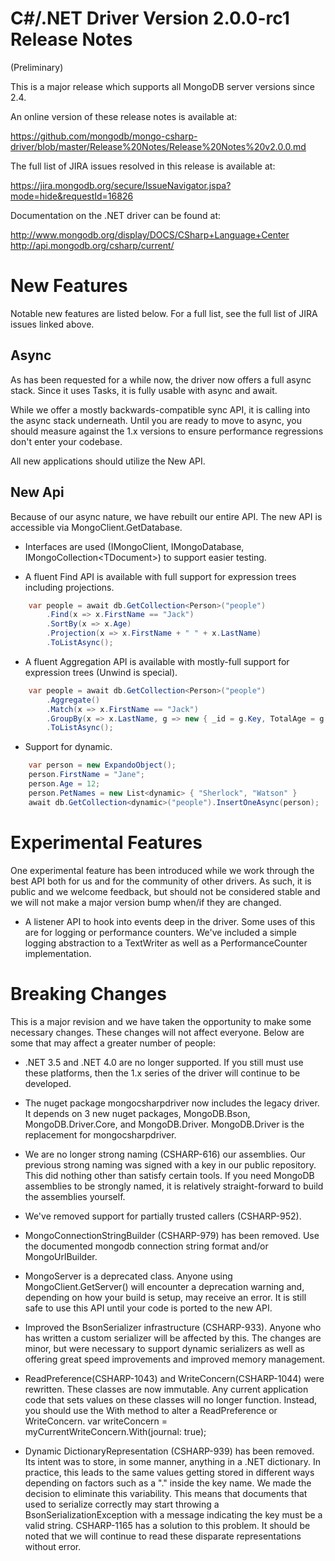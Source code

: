 C#/.NET Driver Version 2.0.0-rc1 Release Notes
==============================================

(Preliminary)

This is a major release which supports all MongoDB server versions since 2.4.

An online version of these release notes is available at:

https://github.com/mongodb/mongo-csharp-driver/blob/master/Release%20Notes/Release%20Notes%20v2.0.0.md

The full list of JIRA issues resolved in this release is available at:

https://jira.mongodb.org/secure/IssueNavigator.jspa?mode=hide&requestId=16826

Documentation on the .NET driver can be found at:

http://www.mongodb.org/display/DOCS/CSharp+Language+Center
http://api.mongodb.org/csharp/current/

New Features
============

Notable new features are listed below. For a full list, see the full list of JIRA issues linked above.

Async
-----

As has been requested for a while now, the driver now offers a full async stack. Since it uses Tasks, it is fully usable
with async and await. 

While we offer a mostly backwards-compatible sync API, it is calling into the async stack underneath. Until you are ready
to move to async, you should measure against the 1.x versions to ensure performance regressions don't enter your codebase.

All new applications should utilize the New API.

New Api
-------

Because of our async nature, we have rebuilt our entire API. The new API is accessible via MongoClient.GetDatabase. 

- Interfaces are used (IMongoClient, IMongoDatabase, IMongoCollection&lt;TDocument&gt;) to support easier testing.

- A fluent Find API is available with full support for expression trees including projections.

```csharp
	var people = await db.GetCollection<Person>("people")
		.Find(x => x.FirstName == "Jack")
		.SortBy(x => x.Age)
		.Projection(x => x.FirstName + " " + x.LastName)
		.ToListAsync();
```

- A fluent Aggregation API is available with mostly-full support for expression trees (Unwind is special).

```csharp
	var people = await db.GetCollection<Person>("people")
		.Aggregate()
		.Match(x => x.FirstName == "Jack")
		.GroupBy(x => x.LastName, g => new { _id = g.Key, TotalAge = g.Sum(x => x.Age)})
		.ToListAsync();
```

- Support for dynamic.

```csharp
	var person = new ExpandoObject();
	person.FirstName = "Jane";
	person.Age = 12;
	person.PetNames = new List<dynamic> { "Sherlock", "Watson" }
	await db.GetCollection<dynamic>("people").InsertOneAsync(person);
```

Experimental Features
=====================

One experimental feature has been introduced while we work through the best API both for us and for the community
of other drivers. As such, it is public and we welcome feedback, but should not be considered stable and we will not make
a major version bump when/if they are changed.

- A listener API to hook into events deep in the driver. Some uses of this are for logging or performance counters. We've included
a simple logging abstraction to a TextWriter as well as a PerformanceCounter implementation.


Breaking Changes
================

This is a major revision and we have taken the opportunity to make some necessary changes. These changes will not affect everyone. Below
are some that may affect a greater number of people:

- .NET 3.5 and .NET 4.0 are no longer supported. If you still must use these platforms, then the 1.x series of the driver will continue to be developed.

- The nuget package mongocsharpdriver now includes the legacy driver. It depends on 3 new nuget packages, MongoDB.Bson, MongoDB.Driver.Core, 
and MongoDB.Driver. MongoDB.Driver is the replacement for mongocsharpdriver.

- We are no longer strong naming (CSHARP-616) our assemblies. Our previous strong naming was signed with a key in our public repository. This did 
nothing other than satisfy certain tools. If you need MongoDB assemblies to be strongly named, it is relatively straight-forward to build the
assemblies yourself.

- We've removed support for partially trusted callers (CSHARP-952).

- MongoConnectionStringBuilder (CSHARP-979) has been removed. Use the documented mongodb connection string format and/or MongoUrlBuilder.

- MongoServer is a deprecated class. Anyone using MongoClient.GetServer() will encounter a deprecation warning and, depending on how your build is
setup, may receive an error. It is still safe to use this API until your code is ported to the new API.

- Improved the BsonSerializer infrastructure (CSHARP-933). Anyone who has written a custom serializer will be affected by this. The changes are minor,
but were necessary to support dynamic serializers as well as offering great speed improvements and improved memory management.

- ReadPreference(CSHARP-1043) and WriteConcern(CSHARP-1044) were rewritten. These classes are now immutable. Any current application
code that sets values on these classes will no longer function. Instead, you should use the With method to alter a ReadPreference or WriteConcern.
	var writeConcern = myCurrentWriteConcern.With(journal: true);

- Dynamic DictionaryRepresentation (CSHARP-939) has been removed. Its intent was to store, in some manner, anything in a .NET dictionary. In practice,
this leads to the same values getting stored in different ways depending on factors such as a "." inside the key name. We made the decision to
eliminate this variability. This means that documents that used to serialize correctly may start throwing a BsonSerializationException with a message
indicating the key must be a valid string. CSHARP-1165 has a solution to this problem. It should be noted that we will continue to read these disparate
representations without error.